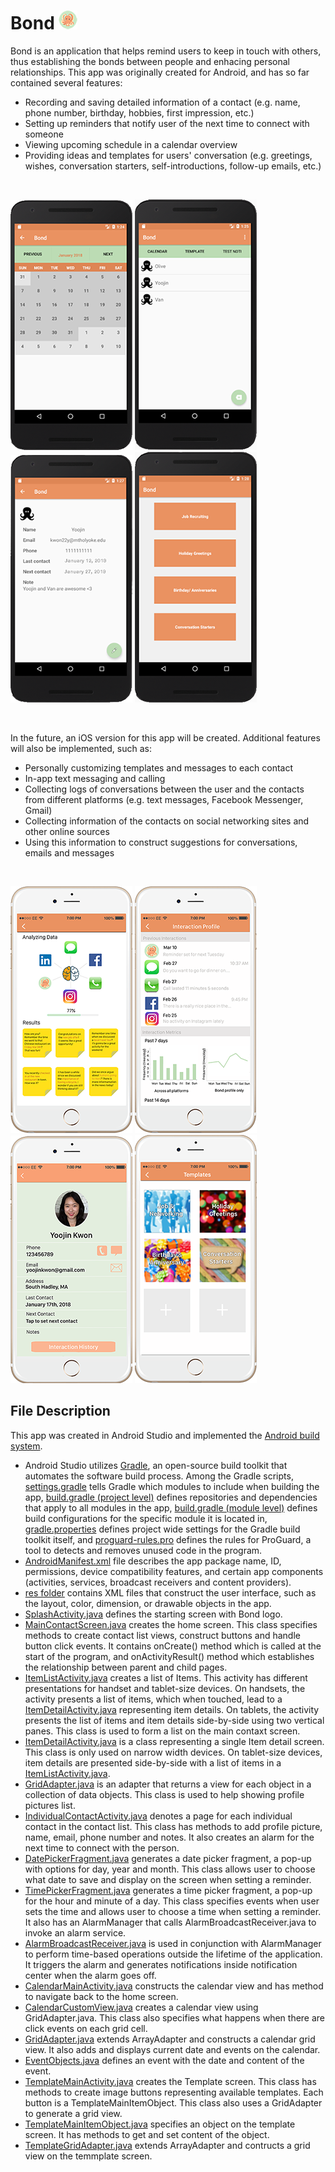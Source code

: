 # Bond ![logo](misc/Bond%20Logo%202.png)

Bond is an application that helps remind users to keep in touch with others, thus establishing the bonds between people and enhacing personal relationships. This app was originally created for Android, and has so far contained several features:
- Recording and saving detailed information of a contact (e.g. name, phone number, birthday, hobbies, first impression, etc.)
- Setting up reminders that notify user of the next time to connect with someone
- Viewing upcoming schedule in a calendar overview
- Providing ideas and templates for users' conversation (e.g. greetings, wishes, conversation starters, self-introductions, follow-up emails, etc.)
<br>

![](misc/Bond%20Calendar.png) ![](misc/Bond%20Contact%20List.png) ![](misc/Bond%20Contact.png) ![](misc/Bond%20Template%20Menu.png) 

<br>

In the future, an iOS version for this app will be created. Additional features will also be implemented, such as:
- Personally customizing templates and messages to each contact
- In-app text messaging and calling
- Collecting logs of conversations between the user and the contacts from different platforms (e.g. text messages, Facebook Messenger, Gmail)
- Collecting information of the contacts on social networking sites and other online sources
- Using this information to construct suggestions for conversations, emails and messages

<br>

![](misc/Bond%20Artificial%20Intelligence.png) ![](misc/Bond%20Profile%20iPhone.png) ![](misc/Bond%20Contact%20iPhone.png) ![](misc/Bond%20Template%20Menu%20iPhone%202.png)
<br>

## File Description
This app was created in Android Studio and implemented the [Android build system](https://developer.android.com/studio/build/).

* Android Studio utilizes [Gradle](https://gradle.com/), an open-source build toolkit that automates the software build process. Among the Gradle scripts, [settings.gradle](https://github.com/vantrinh7/Bond/blob/master/settings.gradle) tells Gradle which modules to include when building the app, [build.gradle (project level)](https://github.com/vantrinh7/Bond/blob/master/build.gradle) defines repositories and dependencies that apply to all modules in the app, [build.gradle (module level)](https://github.com/vantrinh7/Bond/blob/master/app/build.gradle) defines build configurations for the specific module it is located in, [gradle.properties](https://github.com/vantrinh7/Bond/blob/master/gradle.properties) defines project wide settings for the Gradle build toolkit itself, and [proguard-rules.pro](https://github.com/vantrinh7/Bond/blob/master/app/proguard-rules.pro) defines the rules for ProGuard, a tool to detects and removes unused code in the program.
* [AndroidManifest.xml](https://github.com/vantrinh7/Bond/blob/master/app/src/main/AndroidManifest.xml) file describes the app package name, ID, permissions, device compatibility features, and certain app components (activities, services, broadcast receivers and content providers).
* [res folder](https://github.com/vantrinh7/Bond/tree/master/app/src/main/res) contains XML files that construct the user interface, such as the layout, color, dimension, or drawable objects in the app.
* [SplashActivity.java](https://github.com/vantrinh7/Bond/blob/master/app/src/main/java/com/example/demouser/bond/SplashActivity.java) defines the starting screen with Bond logo.
* [MainContactScreen.java](https://github.com/vantrinh7/Bond/blob/master/app/src/main/java/com/example/demouser/bond/MainContactScreen.java) creates the home screen. This class specifies methods to create contact list views, construct buttons and handle button click events. It contains onCreate() method which is called at the start of the program, and onActivityResult() method which establishes the relationship between parent and child pages.
* [ItemListActivity.java](https://github.com/vantrinh7/Bond/blob/master/app/src/main/java/com/example/demouser/bond/ItemListActivity.java) creates a list of Items. This activity has different presentations for handset and tablet-size devices. On handsets, the activity presents a list of items, which when touched, lead to a [ItemDetailActivity.java](https://github.com/vantrinh7/Bond/blob/master/app/src/main/java/com/example/demouser/bond/ItemDetailActivity.java) representing item details. On tablets, the activity presents the list of items and item details side-by-side using two vertical panes. This class is used to form a list on the main contaxt screen.
* [ItemDetailActivity.java](https://github.com/vantrinh7/Bond/blob/master/app/src/main/java/com/example/demouser/bond/ItemDetailActivity.java) is a class representing a single Item detail screen. This class is only used on narrow width devices. On tablet-size devices, item details are presented side-by-side with a list of items in a [ItemListActivity.java](https://github.com/vantrinh7/Bond/blob/master/app/src/main/java/com/example/demouser/bond/ItemListActivity.java).
* [GridAdapter.java](https://github.com/vantrinh7/Bond/blob/master/app/src/main/java/com/example/demouser/bond/CustomListAdapter.java) is an adapter that returns a view for each object in a collection of data objects. This class is used to help showing profile pictures list.
* [IndividualContactActivity.java](https://github.com/vantrinh7/Bond/blob/master/app/src/main/java/com/example/demouser/bond/IndividualContactActivity.java) denotes a page for each individual contact in the contact list. This class has methods to add profile picture, name, email, phone number and notes. It also creates an alarm for the next time to connect with the person.
* [DatePickerFragment.java](https://github.com/vantrinh7/Bond/blob/master/app/src/main/java/com/example/demouser/bond/DatePickerFragment.java) generates a date picker fragment, a pop-up with options for day, year and month. This class allows user to choose what date to save and display on the screen when setting a reminder.
* [TimePickerFragment.java](https://github.com/vantrinh7/Bond/blob/master/app/src/main/java/com/example/demouser/bond/TimePickerFragment.java) generates a time picker fragment, a pop-up for the hour and minute of a day. This class specifies events when user sets the time and allows user to choose a time when setting a reminder. It also has an AlarmManager that calls AlarmBroadcastReceiver.java to invoke an alarm service.
* [AlarmBroadcastReceiver.java](https://github.com/vantrinh7/Bond/blob/master/app/src/main/java/com/example/demouser/bond/AlarmBroadcastReceiver.java) is used in conjunction with AlarmManager to perform time-based operations outside the lifetime of the application. It triggers the alarm and generates notifications inside notification center when the alarm goes off.
* [CalendarMainActivity.java](https://github.com/vantrinh7/Bond/blob/master/app/src/main/java/com/example/demouser/bond/CalendarMainActivity.java) constructs the calendar view and has method to navigate back to the home screen.
* [CalendarCustomView.java](https://github.com/vantrinh7/Bond/blob/master/app/src/main/java/com/example/demouser/bond/CalendarCustomView.java) creates a calendar view using GridAdapter.java. This class also specifies what happens when there are click events on each grid cell.
* [GridAdapter.java](https://github.com/vantrinh7/Bond/blob/master/app/src/main/java/com/example/demouser/bond/GridAdapter.java) extends ArrayAdapter and constructs a calendar grid view. It also adds and displays current date and events on the calendar.
* [EventObjects.java](https://github.com/vantrinh7/Bond/blob/master/app/src/main/java/com/example/demouser/bond/EventObjects.java) defines an event with the date and content of the event.
* [TemplateMainActivity.java](https://github.com/vantrinh7/Bond/blob/master/app/src/main/java/com/example/demouser/bond/TemplateMainActivity.java) creates the Template screen. This class has methods to create image buttons representing available templates. Each button is a TemplateMainItemObject. This class also uses a GridAdapter to generate a grid view.
* [TemplateMainItemObject.java](https://github.com/vantrinh7/Bond/blob/master/app/src/main/java/com/example/demouser/bond/TemplateMainItemObjects.java) specifies an object on the template screen. It has methods to get and set content of the object.
* [TemplateGridAdapter.java](https://github.com/vantrinh7/Bond/blob/master/app/src/main/java/com/example/demouser/bond/TemplateGridAdapter.java) extends ArrayAdapter and contructs a grid view on the temmplate screen. 
